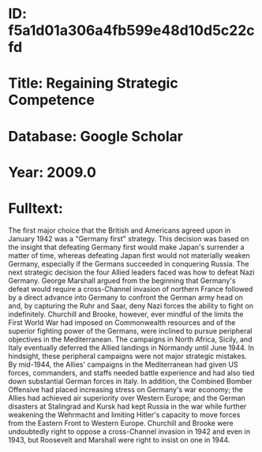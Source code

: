 # ID: f5a1d01a306a4fb599e48d10d5c22cfd
# Title: Regaining Strategic Competence
# Database: Google Scholar
# Year: 2009.0
# Fulltext:
The first major choice that the British and Americans agreed upon in January 1942 was a "Germany first" strategy.
This decision was based on the insight that defeating Germany first would make Japan's surrender a matter of time, whereas defeating Japan first would not materially weaken Germany, especially if the Germans succeeded in conquering Russia.
The next strategic decision the four Allied leaders faced was how to defeat Nazi Germany.
George Marshall argued from the beginning that Germany's defeat would require a cross-Channel invasion of northern France followed by a direct advance into Germany to confront the German army head on and, by capturing the Ruhr and Saar, deny Nazi forces the ability to fight on indefinitely.
Churchill and Brooke, however, ever mindful of the limits the First World War had imposed on Commonwealth resources and of the superior fighting power of the Germans, were inclined to pursue peripheral objectives in the Mediterranean.
The campaigns in North Africa, Sicily, and Italy eventually deferred the Allied landings in Normandy until June 1944.
In hindsight, these peripheral campaigns were not major strategic mistakes.
By mid-1944, the Allies' campaigns in the Mediterranean had given US forces, commanders, and staffs needed battle experience and had also tied down substantial German forces in Italy.
In addition, the Combined Bomber Offensive had placed increasing stress on Germany's war economy; the Allies had achieved air superiority over Western Europe; and the German disasters at Stalingrad and Kursk had kept Russia in the war while further weakening the Wehrmacht and limiting Hitler's capacity to move forces from the Eastern Front to Western Europe.
Churchill and Brooke were undoubtedly right to oppose a cross-Channel invasion in 1942 and even in 1943, but Roosevelt and Marshall were right to insist on one in 1944.